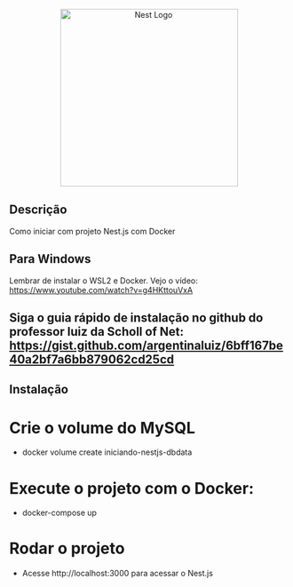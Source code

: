 <p align="center">
  <a href="http://nestjs.com/" target="blank"><img src="https://nestjs.com/img/logo_text.svg" width="320" alt="Nest Logo" /></a>
</p>

## Descrição
Como iniciar com projeto Nest.js com Docker

## Para Windows
Lembrar de instalar o WSL2 e Docker. Vejo o vídeo: https://www.youtube.com/watch?v=g4HKttouVxA

## Siga o guia rápido de instalação no github do professor luiz da Scholl of Net: https://gist.github.com/argentinaluiz/6bff167be40a2bf7a6bb879062cd25cd

## Instalação
 
# Crie o volume do MySQL
 - docker volume create iniciando-nestjs-dbdata
  
# Execute o projeto com o Docker:
 - docker-compose up
  
# Rodar o projeto
 - Acesse http://localhost:3000 para acessar o Nest.js